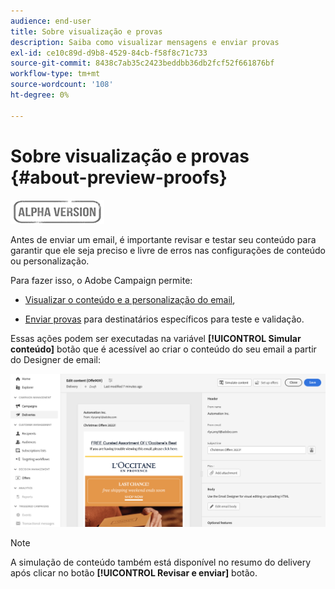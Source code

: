 ```yaml
---
audience: end-user
title: Sobre visualização e provas
description: Saiba como visualizar mensagens e enviar provas
exl-id: ce10c89d-d9b8-4529-84cb-f58f8c71c733
source-git-commit: 8438c7ab35c2423beddbb36db2fcf52f661876bf
workflow-type: tm+mt
source-wordcount: '108'
ht-degree: 0%

---
```


# Sobre visualização e provas {#about-preview-proofs}

![](../assets/do-not-localize/badge.png)

Antes de enviar um email, é importante revisar e testar seu conteúdo para garantir que ele seja preciso e livre de erros nas configurações de conteúdo ou personalização.

Para fazer isso, o Adobe Campaign permite:

* [Visualizar o conteúdo e a personalização do email](#preview),

<!--* [Check the email rendering](#rendering) in popular desktop, mobile and web-based clients,-->
* [Enviar provas](#send-proofs) para destinatários específicos para teste e validação.

Essas ações podem ser executadas na variável **[!UICONTROL Simular conteúdo]** botão que é acessível ao criar o conteúdo do seu email a partir do Designer de email:

![](assets/simulate.png)

>[!NOTE]
>
>A simulação de conteúdo também está disponível no resumo do delivery após clicar no botão **[!UICONTROL Revisar e enviar]** botão.

